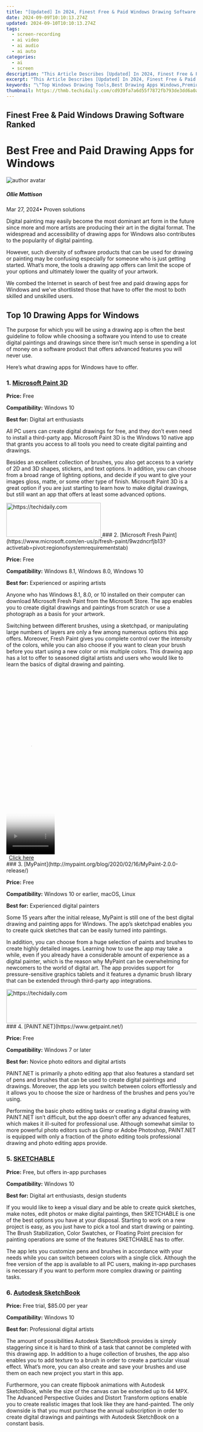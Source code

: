 ```yaml
---
title: "[Updated] In 2024, Finest Free & Paid Windows Drawing Software Ranked"
date: 2024-09-09T10:10:13.274Z
updated: 2024-09-10T10:10:13.274Z
tags: 
  - screen-recording
  - ai video
  - ai audio
  - ai auto
categories: 
  - ai
  - screen
description: "This Article Describes [Updated] In 2024, Finest Free & Paid Windows Drawing Software Ranked"
excerpt: "This Article Describes [Updated] In 2024, Finest Free & Paid Windows Drawing Software Ranked"
keywords: "\"Top Windows Drawing Tools,Best Drawing Apps Windows,Premium Windows Art Software,Leading Windows Sketching Programs,Ultimate Free Windows Designers,Comprehensive Paid Windows Illustrators,Highest-Ranked Windows Painting Suite\""
thumbnail: https://thmb.techidaily.com/cd939fa7a6d55f7872fb793de3dd6a0a1cf42f10f319881184a8db53e138fd0a.jpg
---
```


## Finest Free & Paid Windows Drawing Software Ranked

# Best Free and Paid Drawing Apps for Windows

![author avatar](https://images.wondershare.com/filmora/article-images/ollie-mattison.jpg)

##### Ollie Mattison

 Mar 27, 2024• Proven solutions

Digital painting may easily become the most dominant art form in the future since more and more artists are producing their art in the digital format. The widespread and accessibility of drawing apps for Windows also contributes to the popularity of digital painting.

However, such diversity of software products that can be used for drawing or painting may be confusing especially for someone who is just getting started. What’s more, the tools a drawing app offers can limit the scope of your options and ultimately lower the quality of your artwork.

We combed the Internet in search of best free and paid drawing apps for Windows and we’ve shortlisted those that have to offer the most to both skilled and unskilled users.

## Top 10 Drawing Apps for Windows

The purpose for which you will be using a drawing app is often the best guideline to follow while choosing a software you intend to use to create digital paintings and drawings since there isn’t much sense in spending a lot of money on a software product that offers advanced features you will never use.

Here’s what drawing apps for Windows have to offer.

### 1. [Microsoft Paint 3D](https://www.microsoft.com/en-us/p/paint-3d/9nblggh5fv99#activetab=pivot:overviewtab)

**Price:** Free

**Compatibility:** Windows 10

**Best for:** Digital art enthusiasts

All PC users can create digital drawings for free, and they don’t even need to install a third-party app. Microsoft Paint 3D is the Windows 10 native app that grants you access to all tools you need to create digital painting and drawings.

Besides an excellent collection of brushes, you also get access to a variety of 2D and 3D shapes, stickers, and text options. In addition, you can choose from a broad range of lighting options, and decide if you want to give your images gloss, matte, or some other type of finish. Microsoft Paint 3D is a great option if you are just starting to learn how to make digital drawings, but still want an app that offers at least some advanced options.

<!-- affiliate ads begin -->
<a href="https://review-au.sjv.io/c/5597632/2098705/14409" target="_top" id="2098705">
  <img src="//a.impactradius-go.com/display-ad/14409-2098705" border="0" alt="https://techidaily.com" width="250" height="90"/>
</a>
<img height="0" width="0" src="https://review-au.sjv.io/i/5597632/2098705/14409" style="position:absolute;visibility:hidden;" border="0" />
<!-- affiliate ads end -->
### 2. [Microsoft Fresh Paint](https://www.microsoft.com/en-us/p/fresh-paint/9wzdncrfjb13?activetab=pivot:regionofsystemrequirementstab)

**Price:** Free

**Compatibility:** Windows 8.1, Windows 8.0, Windows 10

**Best for:** Experienced or aspiring artists

Anyone who has Windows 8.1, 8.0, or 10 installed on their computer can download Microsoft Fresh Paint from the Microsoft Store. The app enables you to create digital drawings and paintings from scratch or use a photograph as a basis for your artwork.

Switching between different brushes, using a sketchpad, or manipulating large numbers of layers are only a few among numerous options this app offers. Moreover, Fresh Paint gives you complete control over the intensity of the colors, while you can also choose if you want to clean your brush before you start using a new color or mix multiple colors. This drawing app has a lot to offer to seasoned digital artists and users who would like to learn the basics of digital drawing and painting.

<!-- affiliate ads begin -->
<span id="1976998">
					<video width="128" height="480" style="cursor:pointer"
           poster="//a.impactradius-go.com/display-clicktoplayimage/1976998.png"
           onclick="if(!this.playClicked){this.play();this.setAttribute('controls',true);this.playClicked=true;}">
	   <source src="//a.impactradius-go.com/display-ad/22993-1976998">
	   <img src="//a.impactradius-go.com/display-clicktoplayimage/1976998.png" style="border: none; height: 100%; width: 100%; object-fit: contain">
	</video>
	<div style="width:80px;text-align:center"><a href="javascript:window.open(decodeURIComponent('https%3A%2F%2Fhomestyler.sjv.io%2Fc%2F5597632%2F1976998%2F22993'), '_blank');void(0);">Click here</a></div>
</span>
<img height="0" width="0" src="https://imp.pxf.io/i/5597632/1976998/22993" style="position:absolute;visibility:hidden;" border="0" />
<!-- affiliate ads end -->
### 3. [MyPaint](http://mypaint.org/blog/2020/02/16/MyPaint-2.0.0-release/)

**Price:** Free

**Compatibility:** Windows 10 or earlier, macOS, Linux

**Best for:** Experienced digital painters

Some 15 years after the initial release, MyPaint is still one of the best digital drawing and painting apps for Windows. The app’s sketchpad enables you to create quick sketches that can be easily turned into paintings.

In addition, you can choose from a huge selection of paints and brushes to create highly detailed images. Learning how to use the app may take a while, even if you already have a considerable amount of experience as a digital painter, which is the reason why MyPaint can be overwhelming for newcomers to the world of digital art. The app provides support for pressure-sensitive graphics tablets and it features a dynamic brush library that can be extended through third-party app integrations.

<!-- affiliate ads begin -->
<a href="https://ephamedtechinc.pxf.io/c/5597632/2137219/26400" target="_top" id="2137219">
  <img src="//a.impactradius-go.com/display-ad/26400-2137219" border="0" alt="https://techidaily.com" width="728" height="90"/>
</a>
<img height="0" width="0" src="https://ephamedtechinc.pxf.io/i/5597632/2137219/26400" style="position:absolute;visibility:hidden;" border="0" />
<!-- affiliate ads end -->
### 4. [PAINT.NET](https://www.getpaint.net/)

**Price:** Free

**Compatibility:** Windows 7 or later

**Best for:** Novice photo editors and digital artists

PAINT.NET is primarily a photo editing app that also features a standard set of pens and brushes that can be used to create digital paintings and drawings. Moreover, the app lets you switch between colors effortlessly and it allows you to choose the size or hardness of the brushes and pens you’re using.

Performing the basic photo editing tasks or creating a digital drawing with PAINT.NET isn’t difficult, but the app doesn’t offer any advanced features, which makes it ill-suited for professional use. Although somewhat similar to more powerful photo editors such as Gimp or Adobe Photoshop, PAINT.NET is equipped with only a fraction of the photo editing tools professional drawing and photo editing apps provide.

### 5. [SKETCHABLE](https://www.microsoft.com/en-us/p/sketchable/9wzdncrfjcjw?activetab=pivot:overviewtab)

**Price:** Free, but offers in-app purchases

**Compatibility:** Windows 10

**Best for:** Digital art enthusiasts, design students

If you would like to keep a visual diary and be able to create quick sketches, make notes, edit photos or make digital paintings, then SKETCHABLE is one of the best options you have at your disposal. Starting to work on a new project is easy, as you just have to pick a tool and start drawing or painting. The Brush Stabilization, Color Swatches, or Floating Point precision for painting operations are some of the features SKETCHABLE has to offer.

The app lets you customize pens and brushes in accordance with your needs while you can switch between colors with a single click. Although the free version of the app is available to all PC users, making in-app purchases is necessary if you want to perform more complex drawing or painting tasks.

### 6. [Autodesk SketchBook](https://sketchbook.com/)

**Price:** Free trial, $85.00 per year

**Compatibility:** Windows 10

**Best for:** Professional digital artists

The amount of possibilities Autodesk SketchBook provides is simply staggering since it is hard to think of a task that cannot be completed with this drawing app. In addition to a huge collection of brushes, the app also enables you to add texture to a brush in order to create a particular visual effect. What’s more, you can also create and save your brushes and use them on each new project you start in this app.

Furthermore, you can create flipbook animations with Autodesk SketchBook, while the size of the canvas can be extended up to 64 MPX. The Advanced Perspective Guides and Distort Transform options enable you to create realistic images that look like they are hand-painted. The only downside is that you must purchase the annual subscription in order to create digital drawings and paintings with Autodesk SketchBook on a constant basis.

<!-- affiliate ads begin -->
<span id="1977028">
					<video width="128" height="480" style="cursor:pointer"
           poster="//a.impactradius-go.com/display-clicktoplayimage/1977028.png"
           onclick="if(!this.playClicked){this.play();this.setAttribute('controls',true);this.playClicked=true;}">
	   <source src="//a.impactradius-go.com/display-ad/22993-1977028">
	   <img src="//a.impactradius-go.com/display-clicktoplayimage/1977028.png" style="border: none; height: 100%; width: 100%; object-fit: contain">
	</video>
	<div style="width:80px;text-align:center"><a href="javascript:window.open(decodeURIComponent('https%3A%2F%2Fhomestyler.sjv.io%2Fc%2F5597632%2F1977028%2F22993'), '_blank');void(0);">Click here</a></div>
</span>
<img height="0" width="0" src="https://imp.pxf.io/i/5597632/1977028/22993" style="position:absolute;visibility:hidden;" border="0" />
<!-- affiliate ads end -->
### 7. [Adobe Photoshop CC](https://www.adobe.com/sea/products/photoshop/photo-editing.html)

**Price:** $20.99 as a single app

**Compatibility:** Windows 10 or earlier

**Best for:** Professional digital artists

Besides being one of the best drawing apps for Windows ever created, Adobe Photoshop is also one of the oldest drawing and painting software products on the market. In addition to powerful photo editing tools, the app also features all the tools you’ll need to create a professional drawing or a digital painting.

Adjusting the size or the hardness of the brushes, working with multiple layers or the ability to undo any mistake you make are just a few advantages of using Adobe Photoshop CC to create drawings and paintings. The app is also compatible with the XP-Pen tablet that gives you more precision while you are creating highly detailed drawings. Mastering Adobe Photoshop CC can take years of hard work, and aspiring digital artists shouldn’t get discouraged if at first, they fail to achieve great results.

<!-- affiliate ads begin -->
<span id="1495277">
					<video width="1536" height="864" style="cursor:pointer"
           poster="//a.impactradius-go.com/display-clicktoplayimage/1495277.png"
           onclick="if(!this.playClicked){this.play();this.setAttribute('controls',true);this.playClicked=true;}">
	   <source src="//a.impactradius-go.com/display-ad/17189-1495277">
	   <img src="//a.impactradius-go.com/display-clicktoplayimage/1495277.png" style="border: none; height: 100%; width: 100%; object-fit: contain">
	</video>
	<div style="width:960px;text-align:center"><a href="javascript:window.open(decodeURIComponent('https%3A%2F%2Ffunwhole.sjv.io%2Fc%2F5597632%2F1495277%2F17189'), '_blank');void(0);">Click here</a></div>
</span>
<img height="0" width="0" src="https://imp.pxf.io/i/5597632/1495277/17189" style="position:absolute;visibility:hidden;" border="0" />
<!-- affiliate ads end -->
### 8. [Clip Studio Paint](https://www.clipstudio.net/)

**Price:** Free trial, $49.99 one-time purchase

**Compatibility:** Windows 10

**Best for:** Manga and comic artists

This versatile drawing app is equipped with a broad range of features that enable the user to visualize any idea regardless of how complex that idea may be. Besides comics and manga, Clip Studio Paint can also be used to create concept art, digital paintings, different types of characters, animations, or design illustrations.

Each line you draw is converted into a vector that can be easily adjusted even after they are moved or transformed. The Perspective Ruler enables you to create realistic backgrounds by setting multiple vanishing points within the same canvas. What’s more, Clip Studio Paint grants you access to a broad range of tools that make the painting process quicker and easier. You can choose between less expensive Clip Studio Paint Pro and pricier Clip Studio Paint EX versions of the app.

<!-- affiliate ads begin -->
<a href="https://aligracehair.sjv.io/c/5597632/2135365/19272" target="_top" id="2135365">
  <img src="//a.impactradius-go.com/display-ad/19272-2135365" border="0" alt="https://techidaily.com" width="125" height="90"/>
</a>
<img height="0" width="0" src="https://aligracehair.sjv.io/i/5597632/2135365/19272" style="position:absolute;visibility:hidden;" border="0" />
<!-- affiliate ads end -->
### 9. [Leonardo](https://www.getleonardo.com/)

**Price:** 14-day free trial, $39.99 one-time purchase

**Compatibility:** Windows 10

**Best for:** Aspiring and accomplished digital artists

If you are in need of a drawing app for Windows that is stacked with powerful sketching, drawing, whiteboarding, tracing and painting features, then Leonardo is one of the best options you can find on the market. Despite still being in the beta stage, the software ensures a smooth workflow even on demanding projects and performs all tasks at a lightning speed. Moreover, the app features an endless canvas which ensures that you’ll never run out of space.

The large selection of brushes and powerful perspective tools Leonardo offers enables you to create visually [stunning images](https://tools.techidaily.com/wondershare/filmora/download/) that meet the highest professional standards. The app’s compatibility with Surface Pro, Wacom, and other tablets makes it a great option for all digital artists who prefer to create their images with a stylus pen.

### 10. [MediBang Paint](https://medibangpaint.com/)

**Price:** Free

**Compatibility:** Windows 10

**Best for:** Novice manga and comic artists

Fans of manga-style cartoons are going to love using MediBang Paint because it offers hundreds of different backgrounds, as well as more than 50 brushes. In addition, you can choose from 20 font styles or make new brushes in just a few clicks.

Switching between different layers is easy, while you can also generate a new comic panel by simply dragging the mouse in any direction. The snap guides enable you to draw perfect straight and curved lines, while the app makes it easy to keep track of all comic pages you create. The collaboration tools make MediBang Paint a good fit for teams of artists who are working on the same project.

<!-- affiliate ads begin -->
<a href="https://ephamedtechinc.pxf.io/c/5597632/2136612/26400" target="_top" id="2136612">
  <img src="//a.impactradius-go.com/display-ad/26400-2136612" border="0" alt="https://techidaily.com" width="728" height="90"/>
</a>
<img height="0" width="0" src="https://ephamedtechinc.pxf.io/i/5597632/2136612/26400" style="position:absolute;visibility:hidden;" border="0" />
<!-- affiliate ads end -->
### Frequently Asked Questions about Drawing Apps for Windows

#### 1\. Does Windows10 have a drawing program?

Yes, Paint 3D and Paint are available on all versions of Windows 10, which means that you can create drawings on your PC without having to install a third-party app.

#### 2\. Is there a free drawing software on Windows 10?

There are a number of drawing apps for Windows 10 you can use for free. MediBang Paint, PAINT.NET, or Microsoft Fresh Paint are just a few among countless drawing apps you can use to create digital drawings or paintings without having to purchase a subscription or making a one-time payment.

**Conclusion**

All of the drawing apps for Windows we featured in this article enable you to create digital artwork, but the tools they offer vary. Novice or aspiring digital artists should try using PAINT.NET or Microsoft Paint 3D, although opting for a more complex software product like Adobe Photoshop CC may be a good decision if you want to develop your digital drawing or painting skills.

Autodesk SkectchBook or Clip Studio Paint are best suited for seasoned digital artists in need of an app that enables them to perform complex drawing or painting operations with ease. Which drawing app for Windows are you going to choose? Leave a comment and let us know.

![author avatar](https://images.wondershare.com/filmora/article-images/ollie-mattison.jpg)

Ollie Mattison

Ollie Mattison is a writer and a lover of all things video.

Follow @Ollie Mattison


<ins class="adsbygoogle"
     style="display:block"
     data-ad-format="autorelaxed"
     data-ad-client="ca-pub-7571918770474297"
     data-ad-slot="1223367746"></ins>



<ins class="adsbygoogle"
     style="display:block"
     data-ad-client="ca-pub-7571918770474297"
     data-ad-slot="8358498916"
     data-ad-format="auto"
     data-full-width-responsive="true"></ins>


<span class="atpl-alsoreadstyle">Also read:</span>
<div><ul>
<li><a href="https://win-blog.techidaily.com/fixed-itunes-has-detected-a-problem-with-your-audio-configuration/"><u>[Fixed] iTunes Has Detected a Problem with Your Audio Configuration</u></a></li>
<li><a href="https://article-tips.techidaily.com/new-2024-approved-best-practices-apps-and-sites-mastering-photo-framing/"><u>[New] 2024 Approved Best Practices Apps & Sites - Mastering Photo Framing</u></a></li>
<li><a href="https://article-tips.techidaily.com/new-2024-approved-effective-techniques-to-prevent-photos-app-crashes-on-windows-11/"><u>[New] 2024 Approved Effective Techniques to Prevent Photos App Crashes on Windows 11</u></a></li>
<li><a href="https://article-tips.techidaily.com/new-2024-approved-elite-meme-conceptualization-tools/"><u>[New] 2024 Approved Elite Meme Conceptualization Tools</u></a></li>
<li><a href="https://youtube-data.techidaily.com/024-approved-expert-tips-extracting-audio-from-youtube-video-playback/"><u>[New] 2024 Approved Expert Tips Extracting Audio From YouTube Video Playback</u></a></li>
<li><a href="https://article-tips.techidaily.com/new-2024-approved-prime-net-selections-personalized-alarm-rhythm-files/"><u>[New] 2024 Approved Prime Net Selections Personalized Alarm Rhythm Files</u></a></li>
<li><a href="https://instagram-videos.techidaily.com/new-2024-approved-tapping-into-trends-5-game-changing-strategies-for-influencers/"><u>[New] 2024 Approved Tapping Into Trends 5 Game-Changing Strategies for Influencers</u></a></li>
<li><a href="https://facebook-video-recording.techidaily.com/new-breakthrough-social-media-moves-sharing-youtube-videos-to-fb/"><u>[New] Breakthrough Social Media Moves Sharing YouTube Videos to FB</u></a></li>
<li><a href="https://article-tips.techidaily.com/new-captivating-images-with-intentional-leading-lines-iphone/"><u>[New] Captivating Images with Intentional Leading Lines (iPhone)</u></a></li>
<li><a href="https://article-tips.techidaily.com/new-crafting-your-virtual-alter-ego-in-a-metaverse-setting-for-2024/"><u>[New] Crafting Your Virtual Alter Ego in a Metaverse Setting for 2024</u></a></li>
<li><a href="https://article-tips.techidaily.com/new-expertly-remove-items-from-iphone-photo-with-top-6-apps-for-2024/"><u>[New] Expertly Remove Items From iPhone Photo with Top 6 Apps for 2024</u></a></li>
<li><a href="https://article-tips.techidaily.com/new-gimbal-innovation-markets-elite-selections/"><u>[New] Gimbal Innovation Market's Elite Selections</u></a></li>
<li><a href="https://screen-activity-recording.techidaily.com/new-in-2024-choosing-the-right-recorder-top-4-full-screen-picks-for-pcmac/"><u>[New] In 2024, Choosing the Right Recorder Top 4 Full-Screen Picks for PC/Mac</u></a></li>
<li><a href="https://article-tips.techidaily.com/new-in-2024-how-to-stay-grounded-in-virtual-reality-spaces/"><u>[New] In 2024, How to Stay Grounded in Virtual Reality Spaces</u></a></li>
<li><a href="https://article-tips.techidaily.com/new-in-2024-how-to-turn-on-hdr-settings-in-windows-11/"><u>[New] In 2024, How to Turn On HDR Settings in Windows 11</u></a></li>
<li><a href="https://article-tips.techidaily.com/new-in-2024-mastering-movie-aesthetics-through-color-grading-and-luts/"><u>[New] In 2024, Mastering Movie Aesthetics Through Color Grading and Luts</u></a></li>
<li><a href="https://article-tips.techidaily.com/new-in-2024-melodic-milestinas-where-to-find-elegant-mobile-alerts/"><u>[New] In 2024, Melodic Milestinas Where to Find Elegant Mobile Alerts</u></a></li>
<li><a href="https://article-tips.techidaily.com/new-in-2024-subtitles-that-shine-discover-the-best-free-online-tools/"><u>[New] In 2024, Subtitles That Shine - Discover the Best Free Online Tools</u></a></li>
<li><a href="https://article-tips.techidaily.com/new-in-2024-the-art-of-adding-soundtracks-to-instagram-visuals/"><u>[New] In 2024, The Art of Adding Soundtracks to Instagram Visuals</u></a></li>
<li><a href="https://article-tips.techidaily.com/new-leading-picture-holding-portals-for-2024/"><u>[New] Leading Picture Holding Portals for 2024</u></a></li>
<li><a href="https://article-tips.techidaily.com/new-strategies-to-avoid-overuse-of-b-roll-in-cinematography-for-2024/"><u>[New] Strategies to Avoid Overuse of B-Roll in Cinematography for 2024</u></a></li>
<li><a href="https://article-tips.techidaily.com/new-top-budget-friendly-sites-for-stunning-fx-on-videos-for-2024/"><u>[New] Top Budget-Friendly Sites For Stunning FX on Videos for 2024</u></a></li>
<li><a href="https://sound-issues.techidaily.com/solved-dell-audio-not-working-quickly-and-easily/"><u>[Solved] Dell Audio Not Working – Quickly & Easily</u></a></li>
<li><a href="https://article-tips.techidaily.com/updated-2024-approved-a-thorough-evaluation-of-the-high-resolution-dell-p2715q-monitor/"><u>[Updated] 2024 Approved A Thorough Evaluation of the High-Resolution Dell P2715Q Monitor</u></a></li>
<li><a href="https://article-tips.techidaily.com/updated-2024-approved-inside-look-at-whatsapps-voice-communication-design/"><u>[Updated] 2024 Approved Inside Look at WhatsApp's Voice Communication Design</u></a></li>
<li><a href="https://article-tips.techidaily.com/updated-2024-approved-snap-to-perfection-editing-strategies-that-work-wonders/"><u>[Updated] 2024 Approved Snap to Perfection Editing Strategies That Work Wonders</u></a></li>
<li><a href="https://article-tips.techidaily.com/updated-asus-leads-the-charge-with-their-mg28uq-the-future-of-4k-monitors/"><u>[Updated] ASUS Leads the Charge with Their MG28UQ - The Future of 4K Monitors</u></a></li>
<li><a href="https://article-tips.techidaily.com/updated-best-free-meme-templates/"><u>[Updated] Best Free Meme Templates</u></a></li>
<li><a href="https://article-tips.techidaily.com/updated-in-2024-audiophiles-pathway-starting-with-the-fade-in-functionality/"><u>[Updated] In 2024, Audiophile's Pathway Starting with the Fade-In Functionality</u></a></li>
<li><a href="https://article-tips.techidaily.com/updated-leading-edge-technology-selecting-15-ultimate-cameras/"><u>[Updated] Leading Edge Technology Selecting 15 Ultimate Cameras</u></a></li>
<li><a href="https://article-tips.techidaily.com/updated-leading-open-source-20-best-pubg-images-for-2024/"><u>[Updated] Leading Open Source 20 Best PUBG Images for 2024</u></a></li>
<li><a href="https://article-tips.techidaily.com/updated-perfecting-your-content-time-stamping-in-online-vids/"><u>[Updated] Perfecting Your Content Time Stamping in Online Vids</u></a></li>
<li><a href="https://article-tips.techidaily.com/updated-prime-virtual-classroom-creation-tool-for-2024/"><u>[Updated] Prime Virtual Classroom Creation Tool for 2024</u></a></li>
<li><a href="https://youtube-stream.techidaily.com/2024-approved-guidelines-to-erase-youtube-recordings-on-pc/"><u>2024 Approved Guidelines to Erase YouTube Recordings on PC</u></a></li>
<li><a href="https://games-able.techidaily.com/5-ways-you-can-maintain-your-nintendo-switch-and-extend-its-lifespan/"><u>5 Ways You Can Maintain Your Nintendo Switch (and Extend Its Lifespan)</u></a></li>
<li><a href="https://tech-savvy.techidaily.com/7-unconventional-ai-assistants-for-self-programmable-coding/"><u>7 Unconventional AI Assistants for Self-Programmable Coding</u></a></li>
<li><a href="https://article-knowledge.techidaily.com/a6400s-visual-void-finding-video-fix/"><u>A6400's Visual Void - Finding Video Fix</u></a></li>
<li><a href="https://media-tips.techidaily.com/bypassing-unwanted-endorsements-a-guide-to-removing-beer-brands-and-casino-ads-from-your-youtube-feed/"><u>Bypassing Unwanted Endorsements: A Guide to Removing Beer Brands and Casino Ads From Your YouTube Feed</u></a></li>
<li><a href="https://youtube-video-recordings.techidaily.com/essential-elements-for-implementing-channel-banners-in-games-for-2024/"><u>Essential Elements for Implementing Channel Banners in Games for 2024</u></a></li>
<li><a href="https://location-social.techidaily.com/how-to-sharefake-location-on-whatsapp-for-vivo-y02t-drfone-by-drfone-virtual-android/"><u>How to Share/Fake Location on WhatsApp for Vivo Y02T | Dr.fone</u></a></li>
<li><a href="https://apple-account.techidaily.com/how-to-sign-out-of-apple-id-from-apple-iphone-13-mini-without-password-by-drfone-ios/"><u>How to Sign Out of Apple ID From Apple iPhone 13 mini without Password?</u></a></li>
<li><a href="https://win-amazing.techidaily.com/how-to-update-or-download-the-driver-for-your-canon-pixma-mg2522-printer/"><u>How to Update or Download the Driver for Your Canon PIXMA MG2522 Printer</u></a></li>
<li><a href="https://article-tips.techidaily.com/ideal-proportions-a-guide-to-video-aspect-ratios-for-2024/"><u>Ideal Proportions A Guide to Video Aspect Ratios for 2024</u></a></li>
<li><a href="https://screen-mirror.techidaily.com/in-2024-3-facts-you-need-to-know-about-screen-mirroring-poco-m6-5g-drfone-by-drfone-android/"><u>In 2024, 3 Facts You Need to Know about Screen Mirroring Poco M6 5G | Dr.fone</u></a></li>
<li><a href="https://article-tips.techidaily.com/in-2024-expert-approach-to-master-multi-window-video-on-edge/"><u>In 2024, Expert Approach to Master Multi-Window Video on Edge</u></a></li>
<li><a href="https://fox-http.techidaily.com/in-2024-how-to-create-time-lapse-video-with-canon-camera/"><u>In 2024, How to Create Time-Lapse Video with Canon Camera</u></a></li>
<li><a href="https://android-location-track.techidaily.com/in-2024-how-to-track-whatsapp-messages-on-honor-x50i-without-them-knowing-drfone-by-drfone-virtual-android/"><u>In 2024, How to Track WhatsApp Messages on Honor X50i Without Them Knowing? | Dr.fone</u></a></li>
<li><a href="https://android-unlock.techidaily.com/in-2024-how-to-unlock-samsung-galaxy-xcover-7-phone-without-password-by-drfone-android/"><u>In 2024, How To Unlock Samsung Galaxy XCover 7 Phone Without Password?</u></a></li>
<li><a href="https://article-tips.techidaily.com/in-2024-redefine-your-sonic-world-with-sony-ps4ps5/"><u>In 2024, Redefine Your Sonic World with Sony PS4/PS5</u></a></li>
<li><a href="https://some-skills.techidaily.com/in-2024-the-power-of-perception-iconic-podcast-design-tips/"><u>In 2024, The Power of Perception Iconic Podcast Design Tips</u></a></li>
<li><a href="https://article-tips.techidaily.com/in-2024-the-ultimate-guide-to-closer-insight-in-roblox-games/"><u>In 2024, The Ultimate Guide to Closer Insight in Roblox Games</u></a></li>
<li><a href="https://article-tips.techidaily.com/in-2024-unlocking-potential-with-top-pixlr-editing-techniques/"><u>In 2024, Unlocking Potential with Top Pixlr Editing Techniques</u></a></li>
<li><a href="https://article-tips.techidaily.com/in-2024-unveiling-the-syma-x5c-a-beginners-prime-drone-choice/"><u>In 2024, Unveiling the Syma X5C A Beginner’s Prime Drone Choice</u></a></li>
<li><a href="https://hardware-updates.techidaily.com/install-photography-utility-apps-for-windows-versions-11-10-8-and-7/"><u>Install Photography Utility Apps for Windows Versions: 11, 10, 8 & 7</u></a></li>
<li><a href="https://article-tips.techidaily.com/lens-legends-top-six-selecting-high-quality-4k-dslrs-for-2024/"><u>Lens Legends' Top Six Selecting High-Quality 4K DSLRs for 2024</u></a></li>
<li><a href="https://article-tips.techidaily.com/magic-in-managing-photos-with-magix/"><u>Magic in Managing Photos with MAGIX</u></a></li>
<li><a href="https://article-tips.techidaily.com/mastering-the-art-of-webp-conversion-to-jpeg-for-2024/"><u>Mastering the Art of WebP Conversion to JPEG for 2024</u></a></li>
<li><a href="https://article-tips.techidaily.com/optimal-applications-to-elevate-your-vtubers-sonic-brand-for-2024/"><u>Optimal Applications to Elevate Your Vtuber's Sonic Brand for 2024</u></a></li>
<li><a href="https://howto.techidaily.com/proven-ways-to-fix-there-was-a-problem-parsing-the-package-on-xiaomi-14-ultra-drfone-by-drfone-fix-android-problems-fix-android-problems/"><u>Proven Ways to Fix There Was A Problem Parsing the Package on Xiaomi 14 Ultra | Dr.fone</u></a></li>
<li><a href="https://article-tips.techidaily.com/silver-winners-prime-dvd-software-for-sierra-os/"><u>Silver Winners Prime Dvd Software for Sierra OS</u></a></li>
<li><a href="https://fox-that.techidaily.com/siri-malfunctions-uncover-solutions-for-the-most-frequent-iphone-and-ipad-snags/"><u>Siri Malfunctions: Uncover Solutions for the Most Frequent iPhone & iPad Snags</u></a></li>
<li><a href="https://remote-screen-capture.techidaily.com/the-essential-guide-to-integrating-voice-over-in-ppts-for-2024/"><u>The Essential Guide to Integrating Voice Over in PPTs for 2024</u></a></li>
<li><a href="https://sim-unlock.techidaily.com/three-ways-to-sim-unlock-oneplus-ace-3-by-drfone-android/"><u>Three Ways to Sim Unlock OnePlus Ace 3</u></a></li>
<li><a href="https://article-tips.techidaily.com/unveiling-the-secrets-of-whatsapp-audio-conversations/"><u>Unveiling the Secrets of WhatsApp Audio Conversations</u></a></li>
</ul></div>
